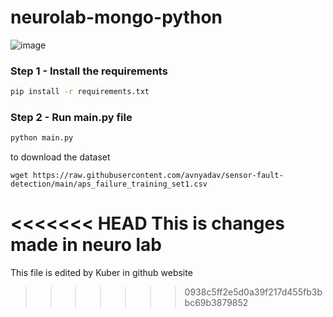 # neurolab-mongo-python

![image](https://user-images.githubusercontent.com/57321948/196933065-4b16c235-f3b9-4391-9cfe-4affcec87c35.png)

### Step 1 - Install the requirements

```bash
pip install -r requirements.txt
```
### Step 2 - Run main.py file

```bash
python main.py
```
to download the dataset
```
wget https://raw.githubusercontent.com/avnyadav/sensor-fault-detection/main/aps_failure_training_set1.csv
```
<<<<<<< HEAD
This is changes made in neuro lab
=======

This file is edited by Kuber in github website
>>>>>>> 0938c5ff2e5d0a39f217d455fb3bbc69b3879852
